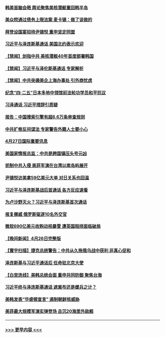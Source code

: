 #### [韩美首脑会晤 舆论聚焦美核潜艇重回韩半岛](../pages/prog202/a103700460.md?t=04280643) 
#### [美众院通过债务上限法案 麦卡锡：做了该做的](../pages/prog202/a103700335.md?t=04280643) 
#### [拜登设国宴招待尹锡悦 重申坚定同盟](../pages/prog202/a103700333.md?t=04280643) 
#### [习近平与泽连斯基通话 美国北约表示欢迎](../pages/prog202/a103700332.md?t=04280643) 
#### [【禁闻】剑指中共 美核潜舰40年首度部署韩国](../pages/prog202/a103700281.md?t=04280643) 
#### [【禁闻】习近平与泽伦斯基通话 专家解析](../pages/prog202/a103700280.md?t=04280643) 
#### [【禁闻】中共突袭美企上海办事处 引外商忧虑](../pages/prog202/a103700279.md?t=04280643) 
#### [纪念“四·二五”日本多地中领馆前法轮功学员和平抗议](../pages/prog202/a103700104.md?t=04280643) 
#### [习泽通话 习近平措辞引质疑](../pages/prog202/a103700118.md?t=04280643) 
#### [报告：中国搜索引擎有超6.6万条审查规则](../pages/prog202/a103700111.md?t=04280643) 
#### [中共扩修反间谍法 专家警告外籍人士要小心](../pages/prog202/a103700106.md?t=04280643) 
#### [4月27日国际重要讯息](../pages/prog202/a103700099.md?t=04280643) 
#### [美国家情报总监：中共是跨国镇压头号元凶](../pages/prog202/a103699249.md?t=04280643) 
#### [扼制中共入侵 美菲军演在台湾以南岛屿展开](../pages/prog202/a103700030.md?t=04280643) 
#### [尹锡悦访美拿59亿美元大单 对日关系也回温](../pages/prog202/a103700016.md?t=04280643) 
#### [习近平与泽连斯基战后首通话 各方反应速看](../pages/prog202/a103700014.md?t=04280643) 
#### [为卢沙野灭火？习近平与泽连斯基首次通话](../pages/prog202/a103699974.md?t=04280643) 
#### [报复挪威 俄罗斯驱逐10名外交官](../pages/prog202/a103699942.md?t=04280643) 
#### [微软690亿美元收购动视暴雪 遭英国阻挠面临破局](../pages/prog202/a103699924.md?t=04280643) 
#### [【晚间新闻】4月26日完整版](../pages/prog202/a103699844.md?t=04280643) 
#### [【寰宇扫描】捷克总统警告：中共从久拖俄乌战中获利 非真心促和](../pages/prog202/a103699854.md?t=04280643) 
#### [泽连斯基与习近平通话后 任命驻北京大使](../pages/prog202/a103699840.md?t=04280643) 
#### [【白宫连线】美韩总统会面 重申共同防御 聚焦台海](../pages/prog202/a103699848.md?t=04280643) 
#### [习近平终与泽连斯基通话 遮羞布还是缓兵之计？](../pages/prog202/a103699754.md?t=04280643) 
#### [美韩发表“华盛顿宣言” 遏制朝鲜核威胁](../pages/prog202/a103699762.md?t=04280643) 
#### [美菲最大规模军演实弹登场 击沉20海里外敌舰](../pages/prog202/a103699752.md?t=04280643) 

----
#### [ >>> 更早内容 <<< ](../indexes/prog202-earlier.md)
